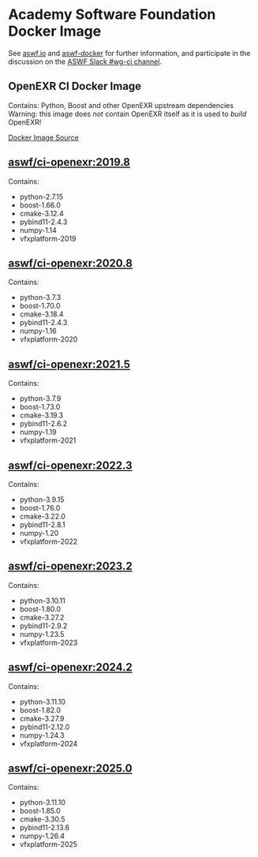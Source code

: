 <!--
Copyright (c) Contributors to the aswf-docker Project. All rights reserved.
SPDX-License-Identifier: Apache-2.0

Warning: this file is automatically generated from a template!
-->

# Academy Software Foundation Docker Image

See [aswf.io](https://aswf.io) and [aswf-docker](https://github.com/AcademySoftwareFoundation/aswf-docker)
for further information, and participate in the discussion on the
[ASWF Slack #wg-ci channel](https://academysoftwarefdn.slack.com/archives/C0169RX7MMK).

## OpenEXR CI Docker Image

Contains: Python, Boost and other OpenEXR upstream dependencies
Warning: this image does *not* contain OpenEXR itself as it is used to *build* OpenEXR!

[Docker Image Source](https://github.com/AcademySoftwareFoundation/aswf-docker/blob/main/ci-openexr/Dockerfile)

## [aswf/ci-openexr:2019.8](https://hub.docker.com/r/aswf/ci-openexr/tags?page=1&name=2019.8)

Contains:
* python-2.7.15
* boost-1.66.0
* cmake-3.12.4
* pybind11-2.4.3
* numpy-1.14
* vfxplatform-2019

## [aswf/ci-openexr:2020.8](https://hub.docker.com/r/aswf/ci-openexr/tags?page=1&name=2020.8)

Contains:
* python-3.7.3
* boost-1.70.0
* cmake-3.18.4
* pybind11-2.4.3
* numpy-1.16
* vfxplatform-2020

## [aswf/ci-openexr:2021.5](https://hub.docker.com/r/aswf/ci-openexr/tags?page=1&name=2021.5)

Contains:
* python-3.7.9
* boost-1.73.0
* cmake-3.19.3
* pybind11-2.6.2
* numpy-1.19
* vfxplatform-2021

## [aswf/ci-openexr:2022.3](https://hub.docker.com/r/aswf/ci-openexr/tags?page=1&name=2022.3)

Contains:
* python-3.9.15
* boost-1.76.0
* cmake-3.22.0
* pybind11-2.8.1
* numpy-1.20
* vfxplatform-2022

## [aswf/ci-openexr:2023.2](https://hub.docker.com/r/aswf/ci-openexr/tags?page=1&name=2023.2)

Contains:
* python-3.10.11
* boost-1.80.0
* cmake-3.27.2
* pybind11-2.9.2
* numpy-1.23.5
* vfxplatform-2023

## [aswf/ci-openexr:2024.2](https://hub.docker.com/r/aswf/ci-openexr/tags?page=1&name=2024.2)

Contains:
* python-3.11.10
* boost-1.82.0
* cmake-3.27.9
* pybind11-2.12.0
* numpy-1.24.3
* vfxplatform-2024

## [aswf/ci-openexr:2025.0](https://hub.docker.com/r/aswf/ci-openexr/tags?page=1&name=2025.0)

Contains:
* python-3.11.10
* boost-1.85.0
* cmake-3.30.5
* pybind11-2.13.6
* numpy-1.26.4
* vfxplatform-2025

